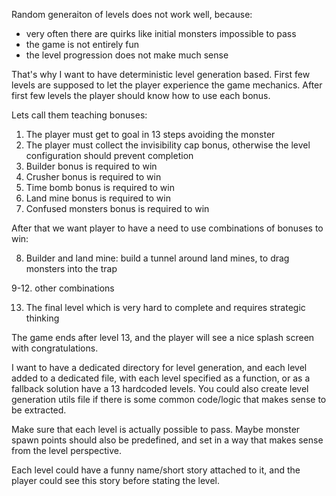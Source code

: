 Random generaiton of levels does not work well, because:

- very often there are quirks like initial monsters impossible to pass
- the game is not entirely fun
- the level progression does not make much sense

That's why I want to have deterministic level generation based. First few levels are supposed to let the player experience the game mechanics. After first few levels the player should know how to use each bonus.

Lets call them teaching bonuses:

1. The player must get to goal in 13 steps avoiding the monster
2. The player must collect the invisibility cap bonus, otherwise the level configuration should prevent completion
3. Builder bonus is required to win
4. Crusher bonus is required to win
5. Time bomb bonus is required to win
6. Land mine bonus is required to win
7. Confused monsters bonus is required to win

After that we want player to have a need to use combinations of bonuses to win:

8. Builder and land mine: build a tunnel around land mines, to drag monsters into the trap

9-12. other combinations

13. The final level which is very hard to complete and requires strategic thinking

The game ends after level 13, and the player will see a nice splash screen with congratulations.

I want to have a dedicated directory for level generation, and each level added to a dedicated file, with each level specified as a function, or as a fallback solution have a 13 hardcoded levels. You could also create level generation utils file if there is some common code/logic that makes sense to be extracted.

Make sure that each level is actually possible to pass. Maybe monster spawn points should also be predefined, and set in a way that makes sense from the level perspective.

Each level could have a funny name/short story attached to it, and the player could see this story before stating the level.
